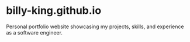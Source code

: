 # billy-king.github.io
Personal portfolio website showcasing my projects, skills, and experience as a software engineer.
